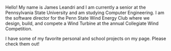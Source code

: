 Hello! My name is James Leandri and
I am currently a senior at the Pennsylvania State University and am studying Computer Engineering.
I am the software director for the Penn State Wind Energy Club where we design, build, and compete a Wind Turbine at the annual Collegiate Wind Competition.

I have some of my favorite personal and school projects on my page.
Please check them out!
